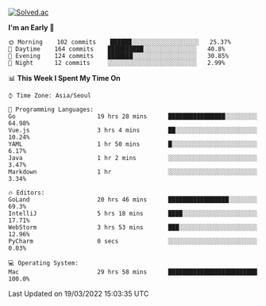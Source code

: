 [![Solved.ac](http://mazassumnida.wtf/api/v2/generate_badge?boj=kuckjwi)](https://solved.ac/kuckjwi)
<!--START_SECTION:waka-->
**I'm an Early 🐤** 

```text
🌞 Morning    102 commits    ██████░░░░░░░░░░░░░░░░░░░   25.37% 
🌆 Daytime    164 commits    ██████████░░░░░░░░░░░░░░░   40.8% 
🌃 Evening    124 commits    ███████░░░░░░░░░░░░░░░░░░   30.85% 
🌙 Night      12 commits     ░░░░░░░░░░░░░░░░░░░░░░░░░   2.99%

```


📊 **This Week I Spent My Time On** 

```text
⌚︎ Time Zone: Asia/Seoul

💬 Programming Languages: 
Go                       19 hrs 28 mins      ████████████████░░░░░░░░░   64.98% 
Vue.js                   3 hrs 4 mins        ██░░░░░░░░░░░░░░░░░░░░░░░   10.24% 
YAML                     1 hr 50 mins        █░░░░░░░░░░░░░░░░░░░░░░░░   6.17% 
Java                     1 hr 2 mins         ░░░░░░░░░░░░░░░░░░░░░░░░░   3.47% 
Markdown                 1 hr                ░░░░░░░░░░░░░░░░░░░░░░░░░   3.34%

🔥 Editors: 
GoLand                   20 hrs 46 mins      █████████████████░░░░░░░░   69.3% 
IntelliJ                 5 hrs 18 mins       ████░░░░░░░░░░░░░░░░░░░░░   17.71% 
WebStorm                 3 hrs 53 mins       ███░░░░░░░░░░░░░░░░░░░░░░   12.96% 
PyCharm                  0 secs              ░░░░░░░░░░░░░░░░░░░░░░░░░   0.03%

💻 Operating System: 
Mac                      29 hrs 58 mins      █████████████████████████   100.0%

```


 Last Updated on 19/03/2022 15:03:35 UTC
<!--END_SECTION:waka-->

